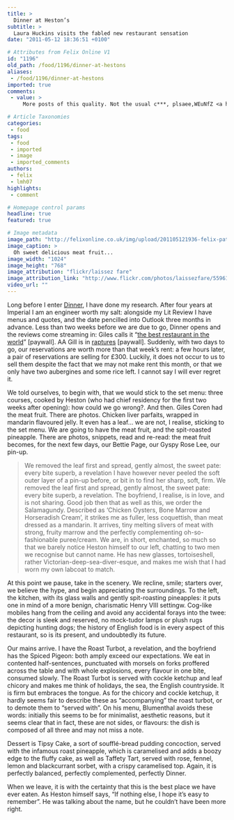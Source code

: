 ```yaml
---
title: >
  Dinner at Heston’s
subtitle: >
  Laura Huckins visits the fabled new restaurant sensation
date: "2011-05-12 18:36:51 +0100"

# Attributes from Felix Online V1
id: "1196"
old_path: /food/1196/dinner-at-hestons
aliases:
 - /food/1196/dinner-at-hestons
imported: true
comments:
 - value: >
     More posts of this quality. Not the usual c***, plsaee,WEuNfZ <a href="http://jdmdhzbsyxdu.com/">jdmdhzbsyxdu</a>, <a href="http://www.zithromaxpills.com/">zithromax</a> &gt;:))) <a href="http://www.get-autoinsurance.com/">auto insurance</a> ueet

# Article Taxonomies
categories:
 - food
tags:
 - food
 - imported
 - image
 - imported_comments
authors:
 - felix
 - lmh07
highlights:
 - comment

# Homepage control params
headline: true
featured: true

# Image metadata
image_path: "http://felixonline.co.uk/img/upload/201105121936-felix-pate.jpg"
image_caption: >
  Oh sweet delicious meat fruit...
image_width: "1024"
image_height: "768"
image_attribution: "flickr/laissez fare"
image_attribution_link: "http://www.flickr.com/photos/laissezfare/5596124134/in/set-72157626443593584"
video_url: ""
---
```


Long before I enter [Dinner](http://www.dinnerbyheston.com/), I have done my research. After four years at Imperial I am an engineer worth my salt: alongside my Lit Review I have menus and quotes, and the date pencilled into Outlook three months in advance. Less than two weeks before we are due to go, Dinner opens and the reviews come streaming in: Giles calls it “[the best restaurant in the world](http://www.thetimes.co.uk/tto/life/food/restaurants/article2896276.ece)” [paywall]. AA Gill is in [raptures](http://www.thesundaytimes.co.uk/sto/style/food/Eating_Out/article534399.ece) [paywall]. Suddenly, with two days to go, our reservations are worth more than that week’s rent: a few hours later, a pair of reservations are selling for £300. Luckily, it does not occur to us to sell them despite the fact that we may not make rent this month, or that we only have two aubergines and some rice left. I cannot say I will ever regret it.

We told ourselves, to begin with, that we would stick to the set menu: three courses, cooked by Heston (who had chief residency for the first two weeks after opening): how could we go wrong?. And then. Giles Coren had the meat fruit. There are photos. Chicken liver parfaits, wrapped in mandarin flavoured jelly. It even has a leaf... we are not, I realise, sticking to the set menu. We are going to have the meat fruit, and the spit-roasted pineapple. There are photos, snippets, read and re-read: the meat fruit becomes, for the next few days, our Bettie Page, our Gyspy Rose Lee, our pin-up.
> We removed the leaf first and spread, gently almost, the sweet pate: every bite superb, a revelation
I have however never peeled the soft outer layer of a pin-up before, or bit in to find her sharp, soft, firm. We removed the leaf first and spread, gently almost, the sweet pate: every bite superb, a revelation. The boyfriend, I realise, is in love, and is not sharing. Good job then that as well as this, we order the Salamagundy. Described as ‘Chicken Oysters, Bone Marrow and Horseradish Cream’, it strikes me as fuller, less coquettish, than meat dressed as a mandarin. It arrives, tiny melting slivers of meat with strong, fruity marrow and the perfectly complementing oh-so-fashionable puree/cream. We are, in short, enchanted, so much so that we barely notice Heston himself to our left, chatting to two men we recognise but cannot name. He has new glasses, tortoiseshell, rather Victorian-deep-sea-diver-esque, and makes me wish that I had worn my own labcoat to match.

At this point we pause, take in the scenery. We recline, smile; starters over, we believe the hype, and begin appreciating the surroundings. To the left, the kitchen, with its glass walls and gently spit-roasting pineapples: it puts one in mind of a more benign, charismatic Henry VIII settingw. Cog-like mobiles hang from the ceiling and avoid any accidental forays into the twee: the decor is sleek and reserved, no mock-tudor lamps or plush rugs depicting hunting dogs; the history of English food is in every aspect of this restaurant, so is its present, and undoubtedly its future.

Our mains arrive. I have the Roast Turbot, a revelation, and the boyfriend has the Spiced Pigeon: both amply exceed our expectations. We eat in contented half-sentences, punctuated with morsels on forks proffered across the table and with whole explosions, every flavour in one bite, consumed slowly. The Roast Turbot is served with cockle ketchup and leaf chicory and makes me think of holidays, the sea, the English countryside. It is firm but embraces the tongue. As for the chicory and cockle ketchup, it hardly seems fair to describe these as “accompanying” the roast turbot, or to demote them to “served with”. On his menu, Blumenthal avoids these words: initially this seems to be for minimalist, aesthetic reasons, but it seems clear that in fact, these are not sides, or flavours: the dish is composed of all three and may not miss a note.

Dessert is Tipsy Cake, a sort of soufflé-bread pudding concoction, served with the infamous roast pineapple, which is caramelised and adds a boozy edge to the fluffy cake, as well as Taffety Tart, served with rose, fennel, lemon and blackcurrant sorbet, with a crispy caramelised top. Again, it is perfectly balanced, perfectly complemented, perfectly Dinner.

When we leave, it is with the certainty that this is the best place we have ever eaten. As Heston himself says, “If nothing else, I hope it’s easy to remember”. He was talking about the name, but he couldn’t have been more right.
